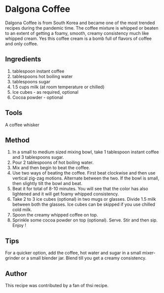 # Dalgona Coffee

Dalgona Coffee is from South Korea and became one of the most trended recipes during the pandemic time. The coffee mixture is whipped or beaten to an extent of getting a foamy, smooth, creamy consistency much like whipped cream. Yes this coffee cream is a bomb full of flavors of coffee and only coffee.

## Ingredients

1. tablespoon instant coffee
2. tablespoons hot boiling water
3. tablespoons sugar
4. 1.5 cups milk (at room temperature or chilled)
5. Ice cubes - as required, optional
6. Cocoa powder - optional

## Tools

A coffee whisker

## Method

1. In a small to medium sized mixing bowl, take 1 tablespoon instant coffee and 3 tablespoons sugar.
2. Pour 2 tablespoons of hot boiling water.
3. Mix and then begin to beat the coffee.
4. Use two ways of beating the coffee. First beat clockwise and then use vertical zig-zag motions. Alternate between the two. If the bowl is small, then slightly tilt the bowl and beat.
5. Beat it for total of 8-10 minutes. You will see that the color has also lightened and it will get foamy whipped consistency.
6. Take 2 to 3 ice cubes (optional) in two mugs or glasses. Divide 1.5 milk between both the glasses. Ice cubes can be skipped if you use chilled cold milk.
7. Spoon the creamy whipped coffee on top.
8.  Sprinkle some cocoa powder on top (optional). Serve. Stir and then sip. Enjoy !

## Tips

For a quicker option, add the coffee, hot water and sugar in a small mixer-grinder or a small blender jar. Blend till you get a creamy consistency.

## Author

This recipe was contributed by a fan of thsi recipe.